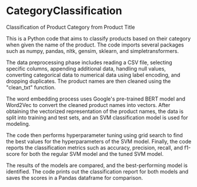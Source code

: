 # CategoryClassification
Classification of Product Category from Product Title

This is a Python code that aims to classify products based on their category when given the name of the product. The code imports several packages such as numpy, pandas, nltk, gensim, sklearn, and simpletransformers.

The data preprocessing phase includes reading a CSV file, selecting specific columns, appending additional data, handling null values, converting categorical data to numerical data using label encoding, and dropping duplicates. The product names are then cleaned using the "clean_txt" function.

The word embedding process uses Google's pre-trained BERT model and Word2Vec to convert the cleaned product names into vectors. After obtaining the vectorized representation of the product names, the data is split into training and test sets, and an SVM classification model is used for modeling.

The code then performs hyperparameter tuning using grid search to find the best values for the hyperparameters of the SVM model. Finally, the code reports the classification metrics such as accuracy, precision, recall, and f1-score for both the regular SVM model and the tuned SVM model.

The results of the models are compared, and the best-performing model is identified. The code prints out the classification report for both models and saves the scores in a Pandas dataframe for comparison.
